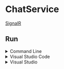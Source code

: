 # ChatService

[SignalR](https://dotnet.microsoft.com/apps/aspnet/signalr)

## Run

<details>
<summary>Command Line</summary>

#### Prerequisites

* [.NET 5 SDK](https://dotnet.microsoft.com/download/dotnet/5.0)
* [Node.js](https://nodejs.org)
* [Angular CLI](https://cli.angular.io)

#### Steps

1. Open directory **source\ChatService\Client** in command line and execute **npm run restore**.
2. Open directory **source\ChatService** in command line and execute **dotnet run**.
3. Open <https://localhost:5000> **in more than one browser tab**.

</details>

<details>
<summary>Visual Studio Code</summary>

#### Prerequisites

* [.NET 5 SDK](https://dotnet.microsoft.com/download/dotnet/5.0)
* [Visual Studio Code](https://code.visualstudio.com)
* [C# Extension](https://marketplace.visualstudio.com/items?itemName=ms-vscode.csharp)
* [Node.js](https://nodejs.org)
* [Angular CLI](https://cli.angular.io)

#### Steps

1. Open directory **source\ChatService\Client** in command line and execute **npm run restore**.
2. Open **source** directory in Visual Studio Code.
3. Press **F5**.
4. Open <https://localhost:5000> **in more than one browser tab**.

</details>

<details>
<summary>Visual Studio</summary>

#### Prerequisites

* [.NET 5 SDK](https://dotnet.microsoft.com/download/dotnet/5.0)
* [Visual Studio](https://visualstudio.microsoft.com)
* [Node.js](https://nodejs.org)
* [Angular CLI](https://cli.angular.io)

#### Steps

1. Open directory **source\ChatService\Client** in command line and execute **npm run restore**.
2. Open **source\ChatService.sln** in Visual Studio.
3. Set **ChatService** as startup project.
4. Press **F5**.
5. Open <https://localhost:5000> **in more than one browser tab**.

</details>
